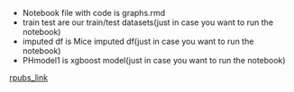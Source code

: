 + Notebook file with code is graphs.rmd
+ train test are our train/test datasets(just in case you want to run the notebook)
+ imputed df is Mice imputed df(just in case you want to run the notebook)
+ PHmodel1 is xgboost model(just in case you want to run the notebook)

[rpubs_link](https://rpubs.com/justin_herman_42/495379)
